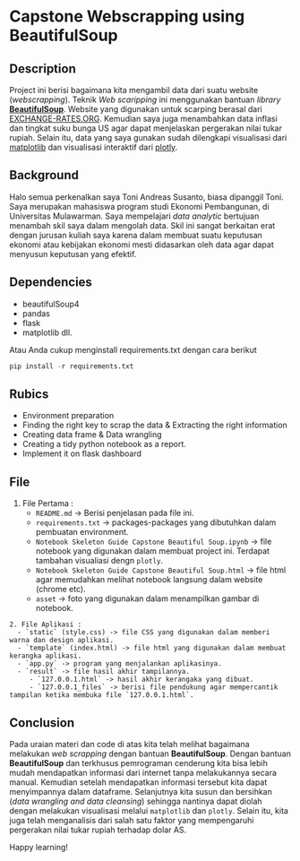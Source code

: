 # Capstone Webscrapping using BeautifulSoup

## Description 
Project ini berisi bagaimana kita mengambil data dari suatu website (*webscrapping*). Teknik *Web scaripping* ini menggunakan bantuan *library* [**BeautifulSoup**](https://beautiful-soup-4.readthedocs.io/en/latest/). Website yang digunakan untuk scarping berasal dari [EXCHANGE-RATES.ORG](https://www.exchange-rates.org/history/IDR/USD/T). Kemudian saya juga menambahkan data inflasi dan tingkat suku bunga US agar dapat menjelaskan pergerakan nilai tukar rupiah. Selain itu, data yang saya gunakan sudah dilengkapi visualisasi dari [matplotlib](https://matplotlib.org/) dan visualisasi interaktif dari [plotly](https://plotly.com/python/).

## Background
Halo semua perkenalkan saya Toni Andreas Susanto, biasa dipanggil Toni. Saya merupakan mahasiswa program studi Ekonomi Pembangunan, di Universitas Mulawarman. Saya mempelajari *data analytic* bertujuan menambah skil saya dalam mengolah data. Skil ini sangat berkaitan erat dengan jurusan kuliah saya karena dalam membuat suatu keputusan ekonomi atau kebijakan ekonomi mesti didasarkan oleh data agar dapat menyusun keputusan yang efektif.

## Dependencies

- beautifulSoup4
- pandas
- flask
- matplotlib dll.

Atau Anda cukup menginstall requirements.txt dengan cara berikut

```python
pip install -r requirements.txt
```

## Rubics

- Environment preparation
- Finding the right key to scrap the data  & Extracting the right information
- Creating data frame & Data wrangling 
- Creating a tidy python notebook as a report.
- Implement it on flask dashboard


## File

   1. File Pertama :
      - `README.md` -> Berisi penjelasan pada file ini.
      - `requirements.txt` -> packages-packages yang dibutuhkan dalam pembuatan environment.
      - `Notebook Skeleton Guide Capstone Beautiful Soup.ipynb` -> file notebook yang digunakan dalam membuat project ini. Terdapat tambahan visualiasi dengn                 `plotly`.
      - `Notebook Skeleton Guide Capstone Beautiful Soup.html` -> file html agar memudahkan melihat notebook langsung dalam website (chrome etc).
      - `asset` -> foto yang digunakan dalam menampilkan gambar di notebook.
      
    2. File Aplikasi :
      - `static` (style.css) -> file CSS yang digunakan dalam memberi warna dan design aplikasi.
      - `template` (index.html) -> file html yang digunakan dalam membuat kerangka aplikasi.
      - `app.py` -> program yang menjalankan aplikasinya.
      - `result` -> file hasil akhir tampilannya.
         - `127.0.0.1.html` -> hasil akhir kerangaka yang dibuat.
         - `127.0.0.1_files` -> berisi file pendukung agar mempercantik tampilan ketika membuka file `127.0.0.1.html`.


## Conclusion
  Pada uraian materi dan code di atas kita telah melihat bagaimana melakukan *web scrapping* dengan bantuan **BeautifulSoup**. Dengan bantuan **BeautifulSoup** dan terkhusus pemrograman cenderung kita bisa lebih mudah mendapatkan informasi dari internet tanpa melakukannya secara manual. Kemudian setelah mendapatkan informasi tersebut kita dapat menyimpannya dalam dataframe. Selanjutnya kita susun dan bersihkan (*data wrangling and data cleansing*) sehingga nantinya dapat diolah dengan melakukan visualisasi melalui `matplotlib` dan `plotly`. Selain itu, kita juga telah menganalisis dari salah satu faktor yang mempengaruhi pergerakan nilai tukar rupiah terhadap dolar AS.


Happy learning! 
